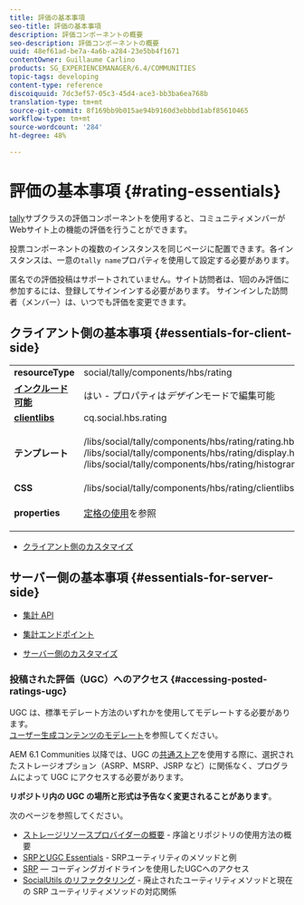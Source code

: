 ```yaml
---
title: 評価の基本事項
seo-title: 評価の基本事項
description: 評価コンポーネントの概要
seo-description: 評価コンポーネントの概要
uuid: 48ef61ad-be7a-4a6b-a284-23e5bb4f1671
contentOwner: Guillaume Carlino
products: SG_EXPERIENCEMANAGER/6.4/COMMUNITIES
topic-tags: developing
content-type: reference
discoiquuid: 7dc3ef57-05c3-45d4-ace3-bb3ba6ea768b
translation-type: tm+mt
source-git-commit: 8f169bb9b015ae94b9160d3ebbbd1abf85610465
workflow-type: tm+mt
source-wordcount: '284'
ht-degree: 48%

---
```



# 評価の基本事項  {#rating-essentials}

[tally](tally.md)サブクラスの評価コンポーネントを使用すると、コミュニティメンバーがWebサイト上の機能の評価を行うことができます。

投票コンポーネントの複数のインスタンスを同じページに配置できます。各インスタンスは、一意の`tally name`プロパティを使用して設定する必要があります。

匿名での評価投稿はサポートされていません。サイト訪問者は、1回のみ評価に参加するには、登録してサインインする必要があります。 サインインした訪問者（メンバー）は、いつでも評価を変更できます。

## クライアント側の基本事項 {#essentials-for-client-side}

<table> 
 <tbody> 
  <tr> 
   <td> <strong>resourceType</strong></td> 
   <td> social/tally/components/hbs/rating</td> 
  </tr> 
  <tr> 
   <td> <a href="scf.md#add-or-include-a-communities-component"><strong>インクルード可能</strong></a></td> 
   <td>はい - プロパティは<i>デザイン</i>モードで編集可能</td> 
  </tr> 
  <tr> 
   <td> <a href="client-customize.md#clientlibs-for-scf"><strong>clientlibs </strong></a></td> 
   <td> cq.social.hbs.rating</td> 
  </tr> 
  <tr> 
   <td> <strong>テンプレート</strong></td> 
   <td><p> /libs/social/tally/components/hbs/rating/rating.hbs<br /> /libs/social/tally/components/hbs/rating/display.hbs<br /> /libs/social/tally/components/hbs/rating/histogram.hbs</p> </td> 
  </tr> 
  <tr> 
   <td><strong>CSS</strong></td> 
   <td> /libs/social/tally/components/hbs/rating/clientlibs/ratingcomponent.css</td> 
  </tr> 
  <tr> 
   <td><strong>properties</strong></td> 
   <td><p><a href="rating.md">定格の使用</a>を参照</p> </td> 
  </tr> 
 </tbody> 
</table>

* [クライアント側のカスタマイズ](client-customize.md)

## サーバー側の基本事項  {#essentials-for-server-side}

* [集計 API](https://helpx.adobe.com/experience-manager/6-4/sites/developing/using/reference-materials/javadoc/com/adobe/cq/social/tally/client/api/package-summary.html)

* [集計エンドポイント](https://helpx.adobe.com/experience-manager/6-4/sites/developing/using/reference-materials/javadoc/com/adobe/cq/social/tally/client/endpoints/package-summary.html)

* [サーバー側のカスタマイズ](server-customize.md)

### 投稿された評価（UGC）へのアクセス  {#accessing-posted-ratings-ugc}

UGC は、標準モデレート方法のいずれかを使用してモデレートする必要があります。\
[ユーザー生成コンテンツのモデレート](moderate-ugc.md)を参照してください。

AEM 6.1 Communities 以降では、UGC の[共通ストア](working-with-srp.md)を使用する際に、選択されたストレージオプション（ASRP、MSRP、JSRP など）に関係なく、プログラムによって UGC にアクセスする必要があります。

**リポジトリ内の UGC の場所と形式は予告なく変更されることがあります**。

次のページを参照してください。

* [ストレージリソースプロバイダーの概要](srp.md) - 序論とリポジトリの使用方法の概要
* [SRPとUGC Essentials](srp-and-ugc.md)  - SRPユーティリティのメソッドと例
* [SRP](accessing-ugc-with-srp.md)  — コーディングガイドラインを使用したUGCへのアクセス
* [SocialUtils のリファクタリング](socialutils.md) - 廃止されたユーティリティメソッドと現在の SRP ユーティリティメソッドの対応関係

